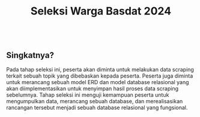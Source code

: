 <h1 align="center">
  <br>
  Seleksi Warga Basdat 2024
  <br>
  <br>
</h1>

<h2 align="left">
  <br>
  Singkatnya?
  <br>
</h2>
<p>Pada tahap seleksi ini, peserta akan diminta untuk melakukan data scraping terkait sebuah topik yang dibebaskan kepada peserta. Peserta juga diminta untuk merancang sebuah model ERD dan model database relasional yang akan diimplementasikan untuk menyimpan 
  hasil proses data scraping sebelumnya. Tahap seleksi ini menguji kemampuan peserta untuk mengumpulkan data, merancang sebuah database, dan merealisasikan rancangan tersebut menjadi sebuah database relasional yang fungsional.</p>

